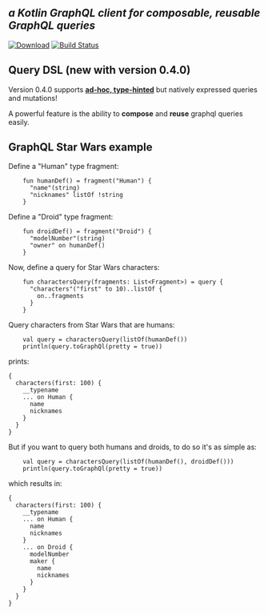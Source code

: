 ***a Kotlin GraphQL client for composable, reusable GraphQL queries***
-----------------------------

[![Download](https://api.bintray.com/packages/prestongarno/kotlinq/kotlinq-core/images/download.svg)](https://bintray.com/com/prestongarno/kotlinq/kotlinq-core/_latestVersion)
[![Build Status](https://travis-ci.org/prestongarno/kotlinq.svg?branch=master)](https://travis-ci.org/prestongarno/kotlinq)


## Query DSL (new with version 0.4.0)

Version 0.4.0 supports [**ad-hoc, type-hinted**](https://github.com/prestongarno/kotlinq/blob/query-dsl/query-dsl/src/main/kotlin/org/kotlinq/dsl/extensions/FreePropertyExtensionScope.kt) but natively expressed queries and mutations!


A powerful feature is the ability to **compose** and **reuse** graphql queries easily.



## GraphQL Star Wars example

Define a "Human" type fragment:

```
    fun humanDef() = fragment("Human") {
      "name"(string)
      "nicknames" listOf !string
    }
```

Define a "Droid" type fragment:

```
    fun droidDef() = fragment("Droid") {
      "modelNumber"(string)
      "owner" on humanDef()
    }
```

Now, define a query for Star Wars characters:

```
    fun charactersQuery(fragments: List<Fragment>) = query {
      "characters"("first" to 10)..listOf {
        on..fragments
      }
    }
```

Query characters from Star Wars that are humans:

```
    val query = charactersQuery(listOf(humanDef())
    println(query.toGraphQl(pretty = true))
```

prints: 

```
{
  characters(first: 100) {
    __typename
    ... on Human {
      name
      nicknames
    }
  }
}
```

But if you want to query both humans and droids, to do so it's as simple as:

```
    val query = charactersQuery(listOf(humanDef(), droidDef()))
    println(query.toGraphQl(pretty = true))
```


which results in:

```
{
  characters(first: 100) {
    __typename
    ... on Human {
      name
      nicknames
    }
    ... on Droid {
      modelNumber
      maker {
        name
        nicknames
      }
    }
  }
}
```
